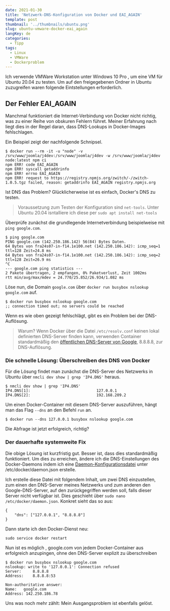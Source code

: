 ```yaml
---
date: 2021-01-30
title: 'Netzwerk-DNS-Konfiguration von Docker und EAI_AGAIN'
template: post
thumbnail: '../thumbnails/ubuntu.png'
slug: ubuntu-vmware-docker-eai_again
langKey: de
categories:
  - Tipp
tags:
  - Linux
  - VMWare
  - Dockerproblem
---
```


Ich verwende VMWare Workstation unter Windows 10 Pro , um eine VM für Ubuntu 20.04 zu testen. Um auf den freigegebenen Ordner in Ubuntu zuzugreifen waren folgende Eintstellungen erforderlich.

## Der Fehler EAI_AGAIN

Manchmal funktioniert die Internet-Verbindung von Docker nicht richtig, was zu einer Reihe von obskuren Fehlern führet. Meiner Erfahrung nach liegt dies in der Regel daran, dass DNS-Lookups in Docker-Images fehlschlagen.

Ein Beispiel zeigt der nachfolgende Schnipsel.

```
$ docker run --rm -it -u "node" -v /srv/www/joomla/j4dev:/srv/www/joomla/j4dev -w /srv/www/joomla/j4dev node:latest npm ci
npm ERR! code EAI_AGAIN
npm ERR! syscall getaddrinfo
npm ERR! errno EAI_AGAIN
npm ERR! request to https://registry.npmjs.org/zwitch/-/zwitch-1.0.5.tgz failed, reason: getaddrinfo EAI_AGAIN registry.npmjs.org
```

Ist DNS das Problem?
Glücklicherweise ist es einfach, Docker's DNS zu testen.

> Voraussetzung zum Testen der Konfiguration sind `net-tools`. Unter Ubuntu 20.04 isntalliere ich diese per `sudo apt install net-tools`

Überprüfe zunächst die grundlegende Internetverbindung beispielweise mit `ping google.com`.

```
$ ping google.com
PING google.com (142.250.186.142) 56(84) Bytes Daten.
64 Bytes von fra24s07-in-f14.1e100.net (142.250.186.142): icmp_seq=1 ttl=128 Zeit=24.8 ms
64 Bytes von fra24s07-in-f14.1e100.net (142.250.186.142): icmp_seq=2 ttl=128 Zeit=26.9 ms
^C
--- google.com ping statistics ---
2 Pakete übertragen, 2 empfangen, 0% Paketverlust, Zeit 1002ms
rtt min/avg/max/mdev = 24.770/25.852/26.934/1.082 ms
```

Löse nun, die Domain `google.com` über `docker run busybox nslookup google.com` auf.

```
$ docker run busybox nslookup google.com
;; connection timed out; no servers could be reached
```

Wenn es wie oben gezeigt fehlschlägt, gibt es ein Problem bei der DNS-Auflösung.

> Warum? Wenn Docker über die Datei  `/etc/resolv.conf` keinen lokal definierten DNS-Server finden kann, verwenden Container standardmäßig den [öffentlichen DNS-Server von Google](https://developers.google.com/speed/public-dns/), 8.8.8.8, zur DNS-Auflösung.

### Die schnelle Lösung: Überschreiben des DNS von Docker

Für die Lösung findet man zunächst die DNS-Server des Netzwerks in Ubuntu über `nmcli dev show | grep 'IP4.DNS'` heraus.

```
$ nmcli dev show | grep 'IP4.DNS'
IP4.DNS[1]:                             127.0.0.1
IP4.DNS[2]:                             192.168.209.2
```

Um einen Docker-Container mit diesem DNS-Server auszuführen, hängt man das Flag `--dns` an den Befehl `run` an.

```
$ docker run --dns 127.0.0.1 busybox nslookup google.com
```

Die Abfrage ist jetzt erfolgreich, richtig?

### Der dauerhafte systemweite Fix

Die obige Lösung ist kurzfristig gut. Besser ist, dass dies standardmäßig funktioniert.
Um dies zu erreichen, ändere ich die DNS-Einstellungen des Docker-Daemons indem ich eine [Daemon-Konfigurationsdatei](https://docs.docker.com/engine/reference/commandline/dockerd/#/daemon-configuration-file) unter /etc/docker/daemon.json erstelle.

Ich erstelle diese Datei mit folgendem Inhalt, um zwei DNS einzustellen, zum einen den DNS-Server meines Netzwerks und zum anderen den Google-DNS-Server, auf den zurückgegriffen werden soll, falls dieser Server nicht verfügbar ist. Dies geschieht über `sudo nano /etc/docker/daemon.json`. Konkret sieht das so aus:

```
{
    "dns": ["127.0.0.1", "8.8.8.8"]
}
```

Dann starte ich den Docker-Dienst neu:

```
sudo service docker restart
```

Nun ist es möglich , google.com von jedem Docker-Container aus erfolgreich anzupingen, ohne den DNS-Server explizit zu überschreiben

```
$ docker run busybox nslookup google.com
nslookup: write to '127.0.0.1': Connection refused
Server:		8.8.8.8
Address:	8.8.8.8:53

Non-authoritative answer:
Name:	google.com
Address: 142.250.186.78
```

Uns was noch mehr zählt: Mein Ausgangsproblem ist ebenfalls gelöst.
